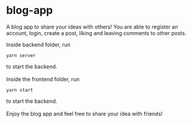 # blog-app
A blog app to share your ideas with others! You are able to register an account, login, create a post, liking and leaving comments to other posts.

Inside backend folder, run
```
yarn server
```
to start the backend.\
\
Inside the frontend folder, run
```
yarn start
```
to start the backend.\
\
Enjoy the blog app and feel free to share your idea with friends!
